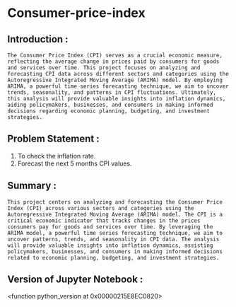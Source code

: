 # Consumer-price-index

## Introduction :
    The Consumer Price Index (CPI) serves as a crucial economic measure, reflecting the average change in prices paid by consumers for goods and services over time. This project focuses on analyzing and forecasting CPI data across different sectors and categories using the Autoregressive Integrated Moving Average (ARIMA) model. By employing ARIMA, a powerful time series forecasting technique, we aim to uncover trends, seasonality, and patterns in CPI fluctuations. Ultimately, this analysis will provide valuable insights into inflation dynamics, aiding policymakers, businesses, and consumers in making informed decisions regarding economic planning, budgeting, and investment strategies.

## Problem Statement :
1. To check the inflation rate.
2. Forecast the next 5 months CPI values.

## Summary :
    This project centers on analyzing and forecasting the Consumer Price Index (CPI) across various sectors and categories using the Autoregressive Integrated Moving Average (ARIMA) model. The CPI is a critical economic indicator that tracks changes in the prices consumers pay for goods and services over time. By leveraging the ARIMA model, a powerful time series forecasting technique, we aim to uncover patterns, trends, and seasonality in CPI data. The analysis will provide valuable insights into inflation dynamics, assisting policymakers, businesses, and consumers in making informed decisions related to economic planning, budgeting, and investment strategies.

## Version of Jupyter Notebook :
  <function python_version at 0x00000215E8EC0820>
